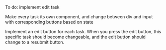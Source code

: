 To do:
implement edit task

Make every task its own component, and change between div and input with corresponding buttons based on state



Implement an edit button for each task. When you press the edit button, this specific task should become changeable, and the edit button should change to a resubmit button.